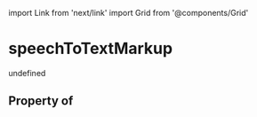 import Link from 'next/link'
import Grid from '@components/Grid'

# speechToTextMarkup

undefined

## Property of



